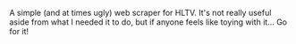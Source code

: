 A simple (and at times ugly) web scraper for HLTV. 
It's not really useful aside from what I needed it to do, but if anyone feels like toying with it... Go for it!
